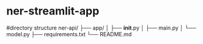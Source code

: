 # ner-streamlit-app
#directory structure
ner-api/
├── app/
│   ├── __init__.py
│   ├── main.py
│   └── model.py
├── requirements.txt
└── README.md
